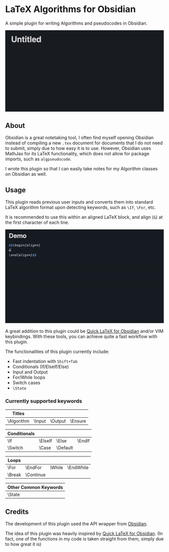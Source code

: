 # LaTeX Algorithms for Obsidian 

A simple plugin for writing Algorithms and pseudocodes in Obsidian.

<p align="center">
  <img src="media/short_demo.gif">
</p>

## About

Obsidian is a great notetaking tool, I often find myself opening Obsidian instead of compiling a new `.tex` document for documents that I do not need to submit, simply due to how easy it is to use. However, Obsidian uses MathJax for its LaTeX functionality, which does not allow for package imports, such as `algpseudocode`.

I wrote this plugin so that I can easily take notes for my Algorithm classes on Obsidian as well.

## Usage 

This plugin reads previous user inputs and converts them into standard LaTeX algorithm format upon detecting keywords, such as `\If`, `\For`, etc.

It is recommended to use this within an aligned LaTeX block, and align (`&`) at the first character of each line.

<p align="center">
  <img src="media/long_demo.gif">
</p>

A great addition to this plugin could be [Quick LaTeX for Obsidian](https://github.com/joeyuping/quick_latex_obsidian) and/or VIM keybindings. With these tools, you can achieve quite a fast workflow with this plugin.

The functionalities of this plugin currently include:
- Fast indentation with `Shift+Tab`
- Conditionals (If/ElseIf/Else)
- Input and Output
- For/While loops
- Switch cases
- `\State`

### Currently supported keywords
| Titles     |        |         |         |
|------------|--------|---------|---------|
| \Algorithm | \Input | \Output | \Ensure |

| Conditionals |         |       |        | 
|--------------|---------|-------|--------|
| \If          | \ElseIf | \Else | \EndIf |
| \Switch      | \Case   | \Default| 

| Loops     |        |         |         |
|------------|--------|---------|---------|
| \For | \EndFor | \While | \EndWhile |   |
|\Break | \Continue | 

| Other Common Keywords |
|--------------|
| \State       |
## Credits

The development of this plugin used the API wrapper from [Obsidian](https://github.com/obsidianmd/obsidian-api).

The idea of this plugin was heavily inspired by [Quick LaTeX for Obsidian](https://github.com/joeyuping/quick_latex_obsidian). (In fact, one of the functions in my code is taken straight from them, simply due to how great it is)
